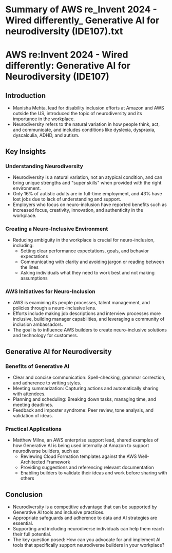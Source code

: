 # Summary of AWS re_Invent 2024 - Wired differently_ Generative AI for neurodiversity (IDE107).txt

# AWS re:Invent 2024 - Wired differently: Generative AI for Neurodiversity (IDE107)

## Introduction

- Manisha Mehta, lead for disability inclusion efforts at Amazon and AWS outside the US, introduced the topic of neurodiversity and its importance in the workplace.
- Neurodiversity refers to the natural variation in how people think, act, and communicate, and includes conditions like dyslexia, dyspraxia, dyscalculia, ADHD, and autism.

## Key Insights

### Understanding Neurodiversity

- Neurodiversity is a natural variation, not an atypical condition, and can bring unique strengths and "super skills" when provided with the right environment.
- Only 16% of autistic adults are in full-time employment, and 43% have lost jobs due to lack of understanding and support.
- Employers who focus on neuro-inclusion have reported benefits such as increased focus, creativity, innovation, and authenticity in the workplace.

### Creating a Neuro-Inclusive Environment

- Reducing ambiguity in the workplace is crucial for neuro-inclusion, including:
  - Setting clear performance expectations, goals, and behavior expectations
  - Communicating with clarity and avoiding jargon or reading between the lines
  - Asking individuals what they need to work best and not making assumptions

### AWS Initiatives for Neuro-Inclusion

- AWS is examining its people processes, talent management, and policies through a neuro-inclusive lens.
- Efforts include making job descriptions and interview processes more inclusive, building manager capabilities, and leveraging a community of inclusion ambassadors.
- The goal is to influence AWS builders to create neuro-inclusive solutions and technology for customers.

## Generative AI for Neurodiversity

### Benefits of Generative AI

- Clear and concise communication: Spell-checking, grammar correction, and adherence to writing styles.
- Meeting summarization: Capturing actions and automatically sharing with attendees.
- Planning and scheduling: Breaking down tasks, managing time, and meeting deadlines.
- Feedback and imposter syndrome: Peer review, tone analysis, and validation of ideas.

### Practical Applications

- Matthew Milne, an AWS enterprise support lead, shared examples of how Generative AI is being used internally at Amazon to support neurodiverse builders, such as:
  - Reviewing Cloud Formation templates against the AWS Well-Architected Framework
  - Providing suggestions and referencing relevant documentation
  - Enabling builders to validate their ideas and work before sharing with others

## Conclusion

- Neurodiversity is a competitive advantage that can be supported by Generative AI tools and inclusive practices.
- Appropriate safeguards and adherence to data and AI strategies are essential.
- Supporting and including neurodiverse individuals can help them reach their full potential.
- The key question posed: How can you advocate for and implement AI tools that specifically support neurodiverse builders in your workplace?
